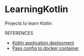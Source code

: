 # LearningKotlin
Projects to learn Kotlin




REFERENCES
* [Kotlin application deployment](https://medium.com/@xenonstack/kotlin-application-deployment-with-docker-and-kubernetes-c189aff968c)
* [Pass config to docker container](https://faun.pub/how-to-pass-configurations-to-spring-app-running-on-docker-container-f6e1f0ad66c4)

